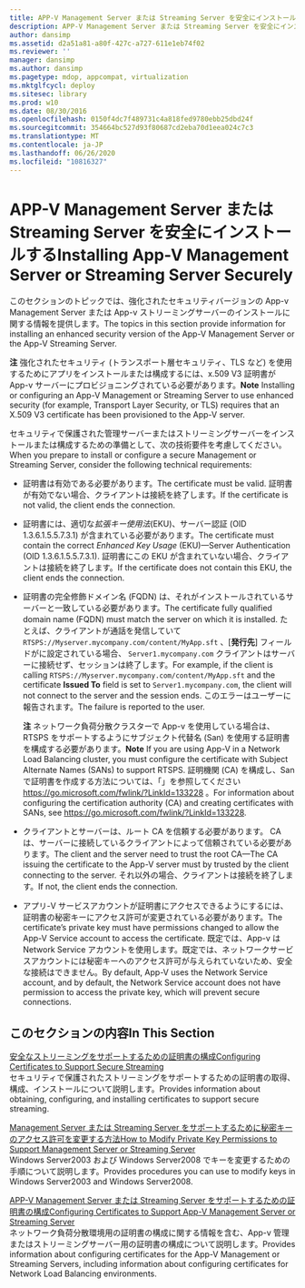 ```yaml
---
title: APP-V Management Server または Streaming Server を安全にインストールする
description: APP-V Management Server または Streaming Server を安全にインストールする
author: dansimp
ms.assetid: d2a51a81-a80f-427c-a727-611e1eb74f02
ms.reviewer: ''
manager: dansimp
ms.author: dansimp
ms.pagetype: mdop, appcompat, virtualization
ms.mktglfcycl: deploy
ms.sitesec: library
ms.prod: w10
ms.date: 08/30/2016
ms.openlocfilehash: 0150f4dc7f489731c4a818fed9780ebb25dbd24f
ms.sourcegitcommit: 354664bc527d93f80687cd2eba70d1eea024c7c3
ms.translationtype: MT
ms.contentlocale: ja-JP
ms.lasthandoff: 06/26/2020
ms.locfileid: "10816327"
---
```

# <span data-ttu-id="ea963-103">APP-V Management Server または Streaming Server を安全にインストールする</span><span class="sxs-lookup"><span data-stu-id="ea963-103">Installing App-V Management Server or Streaming Server Securely</span></span>


<span data-ttu-id="ea963-104">このセクションのトピックでは、強化されたセキュリティバージョンの App-v Management Server または App-v ストリーミングサーバーのインストールに関する情報を提供します。</span><span class="sxs-lookup"><span data-stu-id="ea963-104">The topics in this section provide information for installing an enhanced security version of the App-V Management Server or the App-V Streaming Server.</span></span>

<span data-ttu-id="ea963-105">**注** 強化されたセキュリティ (トランスポート層セキュリティ、TLS など) を使用するためにアプリをインストールまたは構成するには、x.509 V3 証明書が App-v サーバーにプロビジョニングされている必要があります。</span><span class="sxs-lookup"><span data-stu-id="ea963-105">**Note** Installing or configuring an App-V Management or Streaming Server to use enhanced security (for example, Transport Layer Security, or TLS) requires that an X.509 V3 certificate has been provisioned to the App-V server.</span></span>

 

<span data-ttu-id="ea963-106">セキュリティで保護された管理サーバーまたはストリーミングサーバーをインストールまたは構成するための準備として、次の技術要件を考慮してください。</span><span class="sxs-lookup"><span data-stu-id="ea963-106">When you prepare to install or configure a secure Management or Streaming Server, consider the following technical requirements:</span></span>

-   <span data-ttu-id="ea963-107">証明書は有効である必要があります。</span><span class="sxs-lookup"><span data-stu-id="ea963-107">The certificate must be valid.</span></span> <span data-ttu-id="ea963-108">証明書が有効でない場合、クライアントは接続を終了します。</span><span class="sxs-lookup"><span data-stu-id="ea963-108">If the certificate is not valid, the client ends the connection.</span></span>

-   <span data-ttu-id="ea963-109">証明書には、適切な*拡張キー使用法*(EKU)、サーバー認証 (OID 1.3.6.1.5.5.7.3.1) が含まれている必要があります。</span><span class="sxs-lookup"><span data-stu-id="ea963-109">The certificate must contain the correct *Enhanced Key Usage* (EKU)—Server Authentication (OID 1.3.6.1.5.5.7.3.1).</span></span> <span data-ttu-id="ea963-110">証明書にこの EKU が含まれていない場合、クライアントは接続を終了します。</span><span class="sxs-lookup"><span data-stu-id="ea963-110">If the certificate does not contain this EKU, the client ends the connection.</span></span>

-   <span data-ttu-id="ea963-111">証明書の完全修飾ドメイン名 (FQDN) は、それがインストールされているサーバーと一致している必要があります。</span><span class="sxs-lookup"><span data-stu-id="ea963-111">The certificate fully qualified domain name (FQDN) must match the server on which it is installed.</span></span> <span data-ttu-id="ea963-112">たとえば、クライアントが通話を発信していて `RTSPS://Myserver.mycompany.com/content/MyApp.sft` 、[**発行先**] フィールドがに設定されている場合、 `Server1.mycompany.com` クライアントはサーバーに接続せず、セッションは終了します。</span><span class="sxs-lookup"><span data-stu-id="ea963-112">For example, if the client is calling `RTSPS://Myserver.mycompany.com/content/MyApp.sft` and the certificate **Issued To** field is set to `Server1.mycompany.com`, the client will not connect to the server and the session ends.</span></span> <span data-ttu-id="ea963-113">このエラーはユーザーに報告されます。</span><span class="sxs-lookup"><span data-stu-id="ea963-113">The failure is reported to the user.</span></span>

    <span data-ttu-id="ea963-114">**注** ネットワーク負荷分散クラスターで App-v を使用している場合は、RTSPS をサポートするようにサブジェクト代替名 (San) を使用する証明書を構成する必要があります。</span><span class="sxs-lookup"><span data-stu-id="ea963-114">**Note** If you are using App-V in a Network Load Balancing cluster, you must configure the certificate with Subject Alternate Names (SANs) to support RTSPS.</span></span> <span data-ttu-id="ea963-115">証明機関 (CA) を構成し、San で証明書を作成する方法については、「」を参照してください <https://go.microsoft.com/fwlink/?LinkId=133228> 。</span><span class="sxs-lookup"><span data-stu-id="ea963-115">For information about configuring the certification authority (CA) and creating certificates with SANs, see <https://go.microsoft.com/fwlink/?LinkId=133228>.</span></span>

     

-   <span data-ttu-id="ea963-116">クライアントとサーバーは、ルート CA を信頼する必要があります。 CA は、サーバーに接続しているクライアントによって信頼されている必要があります。</span><span class="sxs-lookup"><span data-stu-id="ea963-116">The client and the server need to trust the root CA—The CA issuing the certificate to the App-V server must by trusted by the client connecting to the server.</span></span> <span data-ttu-id="ea963-117">それ以外の場合、クライアントは接続を終了します。</span><span class="sxs-lookup"><span data-stu-id="ea963-117">If not, the client ends the connection.</span></span>

-   <span data-ttu-id="ea963-118">アプリ-V サービスアカウントが証明書にアクセスできるようにするには、証明書の秘密キーにアクセス許可が変更されている必要があります。</span><span class="sxs-lookup"><span data-stu-id="ea963-118">The certificate’s private key must have permissions changed to allow the App-V Service account to access the certificate.</span></span> <span data-ttu-id="ea963-119">既定では、App-v は Network Service アカウントを使用します。既定では、ネットワークサービスアカウントには秘密キーへのアクセス許可が与えられていないため、安全な接続はできません。</span><span class="sxs-lookup"><span data-stu-id="ea963-119">By default, App-V uses the Network Service account, and by default, the Network Service account does not have permission to access the private key, which will prevent secure connections.</span></span>

## <span data-ttu-id="ea963-120">このセクションの内容</span><span class="sxs-lookup"><span data-stu-id="ea963-120">In This Section</span></span>


<a href="" id="configuring-certificates-to-support-secure-streaming"></a>[<span data-ttu-id="ea963-121">安全なストリーミングをサポートするための証明書の構成</span><span class="sxs-lookup"><span data-stu-id="ea963-121">Configuring Certificates to Support Secure Streaming</span></span>](configuring-certificates-to-support-secure-streaming.md)  
<span data-ttu-id="ea963-122">セキュリティで保護されたストリーミングをサポートするための証明書の取得、構成、インストールについて説明します。</span><span class="sxs-lookup"><span data-stu-id="ea963-122">Provides information about obtaining, configuring, and installing certificates to support secure streaming.</span></span>

<a href="" id="how-to-modify-private-key-permissions-to-support-management-server-or-streaming-server"></a>[<span data-ttu-id="ea963-123">Management Server または Streaming Server をサポートするために秘密キーのアクセス許可を変更する方法</span><span class="sxs-lookup"><span data-stu-id="ea963-123">How to Modify Private Key Permissions to Support Management Server or Streaming Server</span></span>](how-to-modify-private-key-permissions-to-support-management-server-or-streaming-server.md)  
<span data-ttu-id="ea963-124">Windows Server2003 および Windows Server2008 でキーを変更するための手順について説明します。</span><span class="sxs-lookup"><span data-stu-id="ea963-124">Provides procedures you can use to modify keys in Windows Server2003 and Windows Server2008.</span></span>

<a href="" id="configuring-certificates-to-support-app-v-management-server-or-streaming-server"></a>[<span data-ttu-id="ea963-125">APP-V Management Server または Streaming Server をサポートするための証明書の構成</span><span class="sxs-lookup"><span data-stu-id="ea963-125">Configuring Certificates to Support App-V Management Server or Streaming Server</span></span>](configuring-certificates-to-support-app-v-management-server-or-streaming-server.md)  
<span data-ttu-id="ea963-126">ネットワーク負荷分散環境用の証明書の構成に関する情報を含む、App-v 管理またはストリーミングサーバー用の証明書の構成について説明します。</span><span class="sxs-lookup"><span data-stu-id="ea963-126">Provides information about configuring certificates for the App-V Management or Streaming Servers, including information about configuring certificates for Network Load Balancing environments.</span></span>

 

 





